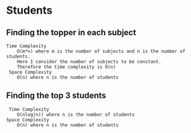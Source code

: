 # Students

##  Finding the topper in each subject
    Time Complexity
        O(m*n) where m is the number of subjects and n is the number of students.
        Here I consider the number of subjects to be constant.
        Therefore the time complexity is O(n)
     Space Complexity
        O(n) where n is the number of students

##  Finding the top 3 students
     Time Complexity  
        O(nlog(n)) where n is the number of students
    Space Complexity 
        O(n) where n is the number of students
